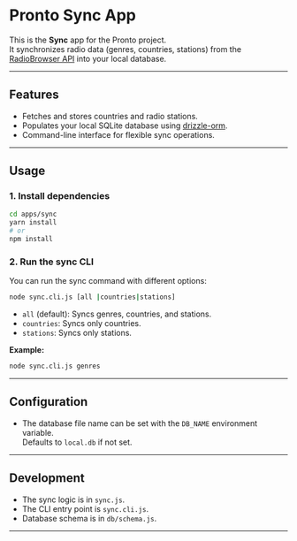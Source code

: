 # Pronto Sync App

This is the **Sync** app for the Pronto project.  
It synchronizes radio data (genres, countries, stations) from the [RadioBrowser API](https://www.radio-browser.info) into your local database.

---

## Features

- Fetches and stores countries and radio stations.
- Populates your local SQLite database using [drizzle-orm](https://orm.drizzle.team/).
- Command-line interface for flexible sync operations.

---

## Usage

### 1. Install dependencies

```sh
cd apps/sync
yarn install
# or
npm install
```

### 2. Run the sync CLI

You can run the sync command with different options:

```sh
node sync.cli.js [all |countries|stations]
```

- `all` (default): Syncs genres, countries, and stations.
- `countries`: Syncs only countries.
- `stations`: Syncs only stations.

**Example:**

```sh
node sync.cli.js genres
```

---

## Configuration

- The database file name can be set with the `DB_NAME` environment variable.  
  Defaults to `local.db` if not set.

---

## Development

- The sync logic is in `sync.js`.
- The CLI entry point is `sync.cli.js`.
- Database schema is in `db/schema.js`.

---
